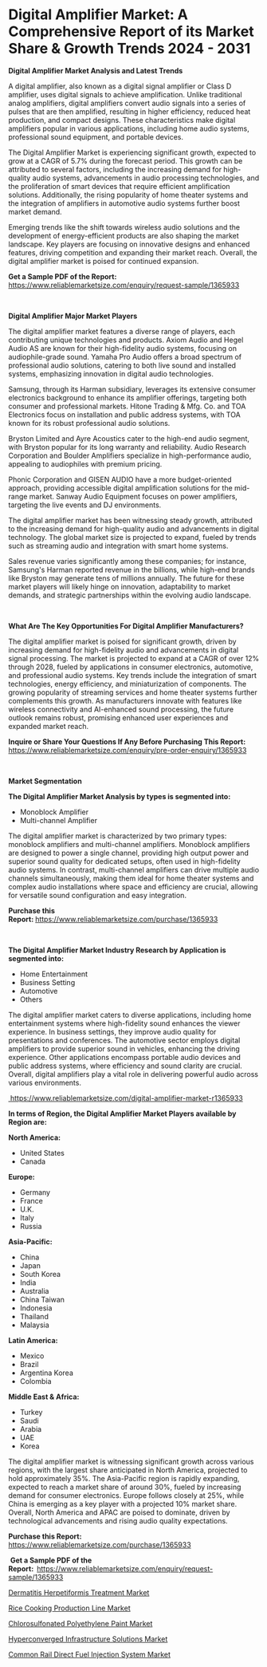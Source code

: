 <p><h1>Digital Amplifier Market: A Comprehensive Report of its Market Share & Growth Trends 2024 - 2031</h1></p><p><strong>Digital Amplifier Market Analysis and Latest Trends</strong></p>
<p><p>A digital amplifier, also known as a digital signal amplifier or Class D amplifier, uses digital signals to achieve amplification. Unlike traditional analog amplifiers, digital amplifiers convert audio signals into a series of pulses that are then amplified, resulting in higher efficiency, reduced heat production, and compact designs. These characteristics make digital amplifiers popular in various applications, including home audio systems, professional sound equipment, and portable devices.</p><p>The Digital Amplifier Market is experiencing significant growth, expected to grow at a CAGR of 5.7% during the forecast period. This growth can be attributed to several factors, including the increasing demand for high-quality audio systems, advancements in audio processing technologies, and the proliferation of smart devices that require efficient amplification solutions. Additionally, the rising popularity of home theater systems and the integration of amplifiers in automotive audio systems further boost market demand. </p><p>Emerging trends like the shift towards wireless audio solutions and the development of energy-efficient products are also shaping the market landscape. Key players are focusing on innovative designs and enhanced features, driving competition and expanding their market reach. Overall, the digital amplifier market is poised for continued expansion.</p></p>
<p><strong>Get a Sample PDF of the Report:&nbsp;</strong> <a href="https://www.reliablemarketsize.com/enquiry/request-sample/1365933?utm_campaign=1133&utm_medium=2&utm_source=Github&utm_content=ia&utm_term=06122024&utm_id=digital-amplifier">https://www.reliablemarketsize.com/enquiry/request-sample/1365933</a></p>
<p>&nbsp;</p>
<p><strong>Digital Amplifier Major Market Players</strong></p>
<p><p>The digital amplifier market features a diverse range of players, each contributing unique technologies and products. Axiom Audio and Hegel Audio AS are known for their high-fidelity audio systems, focusing on audiophile-grade sound. Yamaha Pro Audio offers a broad spectrum of professional audio solutions, catering to both live sound and installed systems, emphasizing innovation in digital audio technologies.</p><p>Samsung, through its Harman subsidiary, leverages its extensive consumer electronics background to enhance its amplifier offerings, targeting both consumer and professional markets. Hitone Trading & Mfg. Co. and TOA Electronics focus on installation and public address systems, with TOA known for its robust professional audio solutions. </p><p>Bryston Limited and Ayre Acoustics cater to the high-end audio segment, with Bryston popular for its long warranty and reliability. Audio Research Corporation and Boulder Amplifiers specialize in high-performance audio, appealing to audiophiles with premium pricing. </p><p>Phonic Corporation and GISEN AUDIO have a more budget-oriented approach, providing accessible digital amplification solutions for the mid-range market. Sanway Audio Equipment focuses on power amplifiers, targeting the live events and DJ environments.</p><p>The digital amplifier market has been witnessing steady growth, attributed to the increasing demand for high-quality audio and advancements in digital technology. The global market size is projected to expand, fueled by trends such as streaming audio and integration with smart home systems.</p><p>Sales revenue varies significantly among these companies; for instance, Samsung's Harman reported revenue in the billions, while high-end brands like Bryston may generate tens of millions annually. The future for these market players will likely hinge on innovation, adaptability to market demands, and strategic partnerships within the evolving audio landscape.</p></p>
<p>&nbsp;</p>
<p><strong>What Are The Key Opportunities For Digital Amplifier Manufacturers?</strong></p>
<p><p>The digital amplifier market is poised for significant growth, driven by increasing demand for high-fidelity audio and advancements in digital signal processing. The market is projected to expand at a CAGR of over 12% through 2028, fueled by applications in consumer electronics, automotive, and professional audio systems. Key trends include the integration of smart technologies, energy efficiency, and miniaturization of components. The growing popularity of streaming services and home theater systems further complements this growth. As manufacturers innovate with features like wireless connectivity and AI-enhanced sound processing, the future outlook remains robust, promising enhanced user experiences and expanded market reach.</p></p>
<p><strong>Inquire or Share Your Questions If Any Before Purchasing This Report:</strong> <a href="https://www.reliablemarketsize.com/enquiry/pre-order-enquiry/1365933?utm_campaign=1133&utm_medium=2&utm_source=Github&utm_content=ia&utm_term=06122024&utm_id=digital-amplifier">https://www.reliablemarketsize.com/enquiry/pre-order-enquiry/1365933</a></p>
<p>&nbsp;</p>
<p><strong>Market Segmentation</strong></p>
<p><strong>The Digital Amplifier Market Analysis by types is segmented into:</strong></p>
<p><ul><li>Monoblock Amplifier</li><li>Multi-channel Amplifier</li></ul></p>
<p><p>The digital amplifier market is characterized by two primary types: monoblock amplifiers and multi-channel amplifiers. Monoblock amplifiers are designed to power a single channel, providing high output power and superior sound quality for dedicated setups, often used in high-fidelity audio systems. In contrast, multi-channel amplifiers can drive multiple audio channels simultaneously, making them ideal for home theater systems and complex audio installations where space and efficiency are crucial, allowing for versatile sound configuration and easy integration.</p></p>
<p><strong>Purchase this Report:&nbsp;</strong><a href="https://www.reliablemarketsize.com/purchase/1365933?utm_campaign=1133&utm_medium=2&utm_source=Github&utm_content=ia&utm_term=06122024&utm_id=digital-amplifier">https://www.reliablemarketsize.com/purchase/1365933</a></p>
<p>&nbsp;</p>
<p><strong>The Digital Amplifier Market Industry Research by Application is segmented into:</strong></p>
<p><ul><li>Home Entertainment</li><li>Business Setting</li><li>Automotive</li><li>Others</li></ul></p>
<p><p>The digital amplifier market caters to diverse applications, including home entertainment systems where high-fidelity sound enhances the viewer experience. In business settings, they improve audio quality for presentations and conferences. The automotive sector employs digital amplifiers to provide superior sound in vehicles, enhancing the driving experience. Other applications encompass portable audio devices and public address systems, where efficiency and sound clarity are crucial. Overall, digital amplifiers play a vital role in delivering powerful audio across various environments.</p></p>
<p><a href="https://www.reliablemarketsize.com/digital-amplifier-market-r1365933?utm_campaign=1133&utm_medium=2&utm_source=Github&utm_content=ia&utm_term=06122024&utm_id=digital-amplifier">&nbsp;https://www.reliablemarketsize.com/digital-amplifier-market-r1365933</a></p>
<p><strong>In terms of Region, the Digital Amplifier Market Players available by Region are:</strong></p>
<p>
    <p> <strong> North America: </strong>
        <ul>
            <li>United States</li>
            <li>Canada</li>
        </ul>
        </p> 
    <p> <strong> Europe: </strong>
        <ul>
            <li>Germany</li>
            <li>France</li>
            <li>U.K.</li>
            <li>Italy</li>
            <li>Russia</li>
        </ul>
        </p> 
    <p> <strong> Asia-Pacific: </strong>
        <ul>
            <li>China</li>
            <li>Japan</li>
            <li>South Korea</li>
            <li>India</li>
            <li>Australia</li>
            <li>China Taiwan</li>
            <li>Indonesia</li>
            <li>Thailand</li>
            <li>Malaysia</li>
        </ul>
        </p> 
    <p> <strong> Latin America: </strong>
        <ul>
            <li>Mexico</li>
            <li>Brazil</li>
            <li>Argentina Korea</li>
            <li>Colombia</li>
        </ul>
        </p> 
    <p> <strong> Middle East & Africa: </strong>
        <ul>
            <li>Turkey</li>
            <li>Saudi</li>
            <li>Arabia</li>
            <li>UAE</li>
            <li>Korea</li>
        </ul>
    </p>
    </p>
<p><p>The digital amplifier market is witnessing significant growth across various regions, with the largest share anticipated in North America, projected to hold approximately 35%. The Asia-Pacific region is rapidly expanding, expected to reach a market share of around 30%, fueled by increasing demand for consumer electronics. Europe follows closely at 25%, while China is emerging as a key player with a projected 10% market share. Overall, North America and APAC are poised to dominate, driven by technological advancements and rising audio quality expectations.</p></p>
<p><strong>Purchase this Report: </strong><a href="https://www.reliablemarketsize.com/purchase/1365933?utm_campaign=1133&utm_medium=2&utm_source=Github&utm_content=ia&utm_term=06122024&utm_id=digital-amplifier">https://www.reliablemarketsize.com/purchase/1365933</a></p>
<p>&nbsp;<strong>Get a Sample PDF of the Report:&nbsp;&nbsp;</strong><a href="https://www.reliablemarketsize.com/enquiry/request-sample/1365933?utm_campaign=1133&utm_medium=2&utm_source=Github&utm_content=ia&utm_term=06122024&utm_id=digital-amplifier">https://www.reliablemarketsize.com/enquiry/request-sample/1365933</a></p>
<p><strong></strong></p>
<p><p><a href="https://www.linkedin.com/pulse/dermatitis-herpetiformis-treatment-market-forecasted-considering-6x7bc?utm_campaign=1133&utm_medium=2&utm_source=Github&utm_content=ia&utm_term=06122024&utm_id=digital-amplifier">Dermatitis Herpetiformis Treatment Market</a></p><p><a href="https://issuu.com/reportprime-2/docs/rice-cooking-production-line-market-size-2030.pptx?utm_campaign=1133&utm_medium=2&utm_source=Github&utm_content=ia&utm_term=06122024&utm_id=digital-amplifier">Rice Cooking Production Line Market</a></p><p><a href="https://issuu.com/reportprime-2/docs/chlorosulfonated-polyethylene-paint-market-size-20?utm_campaign=1133&utm_medium=2&utm_source=Github&utm_content=ia&utm_term=06122024&utm_id=digital-amplifier">Chlorosulfonated Polyethylene Paint Market</a></p><p><a href="https://www.linkedin.com/pulse/hyperconverged-infrastructure-solutions-market-analysis-structure-rhcbf?utm_campaign=1133&utm_medium=2&utm_source=Github&utm_content=ia&utm_term=06122024&utm_id=digital-amplifier">Hyperconverged Infrastructure Solutions Market</a></p><p><a href="https://www.linkedin.com/pulse/future-market-trends-common-rail-direct-fuel-injection-ux98e?utm_campaign=1133&utm_medium=2&utm_source=Github&utm_content=ia&utm_term=06122024&utm_id=digital-amplifier">Common Rail Direct Fuel Injection System Market</a></p></p>